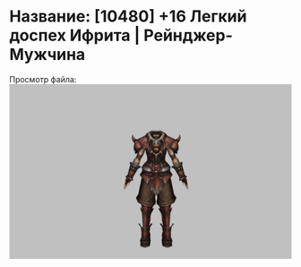 # Название: [10480] +16 Легкий доспех Ифрита | Рейнджер-Мужчина

Просмотр файла:
![p020020.png](p020020.png)